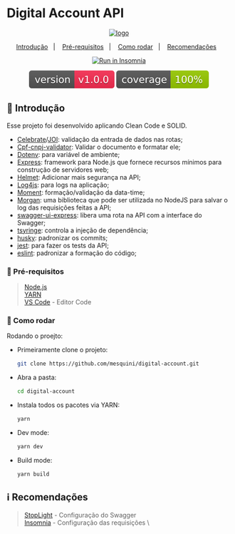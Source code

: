 # Digital Account API

<div align="center">
  <a href="https://www.ume.com.br/">
    <img alt="logo" width="200" src="https://assets-global.website-files.com/60c113054112e93527bc6ec1/60c115f6684e466dd3d0d1f9_logo_ume.svg" />
  </a>
</div>

<p align="center">
  <a href="#page_with_curl-introdução">Introdução</a>&nbsp;&nbsp;&nbsp;|&nbsp;&nbsp;&nbsp;
  <a href="#wave-pré-requisitos">Pré-requisitos</a>&nbsp;&nbsp;&nbsp;|&nbsp;&nbsp;&nbsp;
  <a href="#rocket-como-rodar">Como rodar</a>&nbsp;&nbsp;&nbsp;|&nbsp;&nbsp;&nbsp;
  <a href="#information_source-recomendações">Recomendações</a>&nbsp;&nbsp;&nbsp;
</p>

<p align='center'>
  <a href="https://insomnia.rest/run/?label=DigitalAccount&uri=https%3A%2F%2Fgithub.com%2Fmesquini%2Fdigital-account%2Fblob%2Fmaster%2Finsomnia.json" target="_blank"><img src="https://insomnia.rest/images/run.svg" alt="Run in Insomnia"></a>
</p>

<div align="center">
  <img alt="project version" src="badges/project-version.svg" />
  <img alt="global coverage" src="badges/coverage.svg" />
</div>

## :page_with_curl: Introdução

  Esse projeto foi desenvolvido aplicando Clean Code e SOLID.

- [Celebrate](https://www.npmjs.com/package/celebrate)/[JOI](https://www.npmjs.com/package/joi): validação da entrada de dados nas rotas;
- [Cpf-cnpj-validator](https://www.npmjs.com/package/cpf-cnpj-validator): Validar o documento e formatar ele;
- [Dotenv](https://www.npmjs.com/package/dotenv): para variável de ambiente;
- [Express](https://www.npmjs.com/package/express): framework para Node.js que fornece recursos mínimos para construção de servidores web;
- [Helmet](https://www.npmjs.com/package/helmet): Adicionar mais segurança na API;
- [Log4js](https://www.npmjs.com/package/log4js): para logs na aplicação;
- [Moment](https://www.npmjs.com/package/moment): formação/validação da data-time;
- [Morgan](https://www.npmjs.com/package/morgan): uma biblioteca que pode ser utilizada no NodeJS para salvar o log das requisições feitas a API;
- [swagger-ui-express](https://www.npmjs.com/package/swagger-ui-express): libera uma rota na API com a interface do Swagger;
- [tsyringe](https://www.npmjs.com/package/tsyringe): controla a injeção de dependência;
- [husky](https://www.npmjs.com/package/husky): padronizar os commits;
- [jest](https://www.npmjs.com/package/jest): para fazer os tests da API;
- [eslint](https://www.npmjs.com/package/eslint): padronizar a formação do código;

### :wave: Pré-requisitos

> [Node.js](http://nodejs.org/) \
> [YARN](https://yarnpkg.com/) \
> [VS Code](https://code.visualstudio.com/) - Editor Code

### :rocket: Como rodar

Rodando o proejto:

- Primeiramente clone o projeto:

  ```sh
  git clone https://github.com/mesquini/digital-account.git
  ```

- Abra a pasta:

  ```sh
  cd digital-account
  ```

- Instala todos os pacotes via YARN:

  ```sh
  yarn
  ```

- Dev mode:

  ```sh
  yarn dev
  ```

- Build mode:

  ```sh
  yarn build
  ```

## :information_source: Recomendações

> [StopLight](https://stoplight.io/) - Configuração do Swagger \
> [Insomnia](https://insomnia.rest/) - Configuração das requisições \
